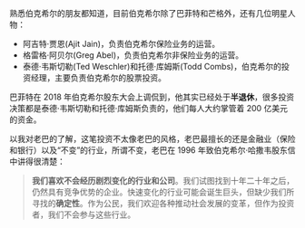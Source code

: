 熟悉伯克希尔的朋友都知道，目前伯克希尔除了巴菲特和芒格外，还有几位明星人物：
- 阿吉特·贾恩(Ajit Jain)，负责伯克希尔保险业务的运营。
- 格雷格·阿贝尔(Greg Abel)，负责伯克希尔非保险业务的运营。
- 泰德·韦斯切勒(Ted Weschler)和托德·库姆斯(Todd Combs)，伯克希尔的投资经理，主要负责伯克希尔的股票投资。

巴菲特在 2018 年伯克希尔股东大会上调侃到，他其实已经处于**半退休**，很多投资决策都是泰德·韦斯切勒和托德·库姆斯负责的，他们每人大约掌管着 200 亿美元的资金。

以我对老巴的了解，这笔投资不太像老巴的风格，老巴最擅长的还是金融业（保险和银行）以及“不变”的行业，所谓不变，老巴在 1996 年致伯克希尔·哈撒韦股东信中讲得很清楚：

> **我们喜欢不会经历剧烈变化的行业和公司**。我们试图找到十年二十年之后，仍然具有竞争优势的企业。快速变化的行业可能会诞生巨头，但缺少我们所寻找的**确定性**。作为公民，我们欢迎各种推动社会发展的变革，但作为投资者，我们不会参与这些行业。
